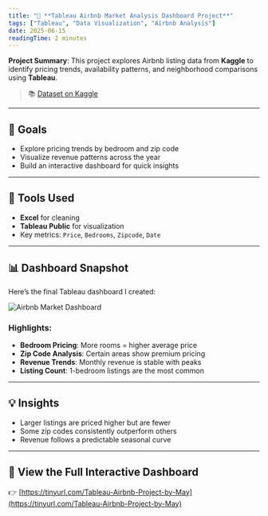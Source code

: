 ```yaml
---
title: "🏡 **Tableau Airbnb Market Analysis Dashboard Project**"
tags: ["Tableau", "Data Visualization", "Airbnb Analysis"]
date: 2025-06-15
readingTime: 2 minutes
---
```


**Project Summary**: This project explores Airbnb listing data from **Kaggle** to identify pricing trends, availability patterns, and neighborhood comparisons using **Tableau**.

> 📚 [Dataset on Kaggle](https://www.kaggle.com/datasets)

---

## 🎯 Goals

- Explore pricing trends by bedroom and zip code  
- Visualize revenue patterns across the year  
- Build an interactive dashboard for quick insights  

---

## 🔧 Tools Used

- **Excel** for cleaning  
- **Tableau Public** for visualization  
- Key metrics: `Price`, `Bedrooms`, `Zipcode`, `Date`

---

## 📊 Dashboard Snapshot

Here’s the final Tableau dashboard I created:

![Airbnb Market Dashboard](/images/airbnb_dashboard.png)


### Highlights:
- **Bedroom Pricing**: More rooms = higher average price  
- **Zip Code Analysis**: Certain areas show premium pricing  
- **Revenue Trends**: Monthly revenue is stable with peaks  
- **Listing Count**: 1-bedroom listings are the most common  

---

## 💡 Insights

- Larger listings are priced higher but are fewer  
- Some zip codes consistently outperform others  
- Revenue follows a predictable seasonal curve  

---

## 🔗 View the Full Interactive Dashboard  
👉 [https://tinyurl.com/Tableau-Airbnb-Project-by-May](https://tinyurl.com/Tableau-Airbnb-Project-by-May)
